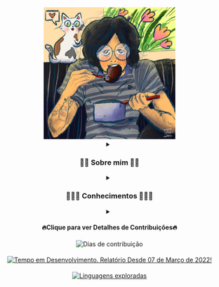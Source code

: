 <div align="center">

<img src="https://github.com/c-viniciussantos/c-viniciussantos/blob/main/charts/c-viniciussantos.jpg" width=300>
<details align="center">
<summary><h3 align="center">👨‍🚀 Sobre mim 👨‍🚀</h3></summary>

![Linkedin](<a href="https://www.linkedin.com/in/carlos-vinicius-dos-santos-775b2b141" target="_blank"><img src="https://img.shields.io/badge/LinkedIn-0077B5?style=for-the-badge&logo=linkedin&logoColor=white" target="_blank"></a>)
![TrailHead](<a href="https://trailblazer.me/id/c-viniciussantos" target="_blank"><img src="https://img.shields.io/badge/Trailhead-00A1E0?style=for-the-badge&logo=Salesforce&logoColor=white" target="_blank"></a>)

</details>

<details align="center">
<summary><h3 align="center">👨🏻‍💻 Conhecimentos 👨🏻‍💻</h3></summary>

<h4 align="center">☁️ Universo Salesforce ☁️</h4>

![SALESFORCE](https://img.shields.io/badge/Salesforce-00A1E0?style=for-the-badge&logo=Salesforce&logoColor=white)
![APEX](https://img.shields.io/badge/Apex-00A1E0?style=for-the-badge&logo=Salesforce&logoColor=white)
![APEXTest](https://img.shields.io/badge/Apex%20Test-00A1E0?style=for-the-badge&logo=Salesforce&logoColor=white)
![APEXBatch](https://img.shields.io/badge/Apex%20Batch-00A1E0?style=for-the-badge&logo=Salesforce&logoColor=white)
![APEXTrigger](https://img.shields.io/badge/Apex%20Triggers-00A1E0?style=for-the-badge&logo=Salesforce&logoColor=white)
![APEXDebug](https://img.shields.io/badge/Apex%20Debug-00A1E0?style=for-the-badge&logo=Salesforce&logoColor=white)
![LWC](https://img.shields.io/badge/LWC-00A1E0?style=for-the-badge&logo=Salesforce&logoColor=white)
![VisualForce](https://img.shields.io/badge/VisualForce-00A1E0?style=for-the-badge&logo=Salesforce&logoColor=white)
![DataLoader](https://img.shields.io/badge/Data%20Loader-00A1E0?style=for-the-badge&logo=Salesforce&logoColor=white)
![SOQL](https://img.shields.io/badge/SOQL-00A1E0?style=for-the-badge&logo=Salesforce&logoColor=white)
![Flow Builder](https://img.shields.io/badge/Flow%20Builder-00A1E0?style=for-the-badge&logo=Salesforce&logoColor=white)
![Process Builder](https://img.shields.io/badge/Process%20Builder-00A1E0?style=for-the-badge&logo=Salesforce&logoColor=white)

 <h4 align="center">🖥️ Programação 💻</h4>
 
![Java](https://img.shields.io/badge/Java-ED8B00?style=for-the-badge&logo=java&logoColor=white)
![Spring](https://img.shields.io/badge/Spring-6DB33F?style=for-the-badge&logo=spring&logoColor=white)
![HTML5](https://img.shields.io/badge/HTML5-E34F26?style=for-the-badge&logo=html5&logoColor=white)
![CSS3](https://img.shields.io/badge/CSS3-1572B6?style=for-the-badge&logo=css3&logoColor=white)
![JavaScript](https://img.shields.io/badge/JavaScript-323330?style=for-the-badge&logo=javascript&logoColor=F7DF1E)
![JSON](https://img.shields.io/badge/json-5E5C5C?style=for-the-badge&logo=json&logoColor=white)
![SQLServer](https://img.shields.io/badge/Microsoft_SQL_Server-CC2927?style=for-the-badge&logo=microsoft-sql-server&logoColor=white)
![MySQL](https://img.shields.io/badge/MySQL-005C84?style=for-the-badge&logo=mysql&logoColor=white)
![PowerShell](https://img.shields.io/badge/powershell-5391FE?style=for-the-badge&logo=powershell&logoColor=white)
![Git](https://img.shields.io/badge/GIT-E44C30?style=for-the-badge&logo=git&logoColor=white)
![Markdown](https://img.shields.io/badge/Markdown-000000?style=for-the-badge&logo=markdown&logoColor=white)
 
 <h4 align="center">🛠 Ferramentas 🛠</h4>
 
![Eclipse](https://img.shields.io/badge/Eclipse-2C2255?style=for-the-badge&logo=eclipse&logoColor=white)
![SpringBoot](https://img.shields.io/badge/Spring_Boot-F2F4F9?style=for-the-badge&logo=spring-boot)
![VSCodeStudio](https://img.shields.io/badge/Visual_Studio_Code-0078D4?style=for-the-badge&logo=visual%20studio%20code&logoColor=white)
![VSCode](https://img.shields.io/badge/Visual_Studio-5C2D91?style=for-the-badge&logo=visual%20studio&logoColor=white)
![Postman](https://img.shields.io/badge/Postman-FF6C37?style=for-the-badge&logo=Postman&logoColor=white)
![NotePad++](	https://img.shields.io/badge/Notepad++-90E59A.svg?style=for-the-badge&logo=notepad%2B%2B&logoColor=black)
![Trello](https://img.shields.io/badge/Trello-0052CC?style=for-the-badge&logo=trello&logoColor=white)
![GitHub](https://img.shields.io/badge/GitHub-100000?style=for-the-badge&logo=github&logoColor=white)
![BitBucket](https://img.shields.io/badge/Bitbucket-0747a6?style=for-the-badge&logo=bitbucket&logoColor=white)
![GitKraken](https://img.shields.io/badge/GitKraken-179287?style=for-the-badge&logo=GitKraken&logoColor=white)
![Excel](https://img.shields.io/badge/Microsoft_Excel-217346?style=for-the-badge&logo=microsoft-excel&logoColor=white)
![Word](https://img.shields.io/badge/Microsoft_Word-2B579A?style=for-the-badge&logo=microsoft-word&logoColor=white)
![PowerPoint](https://img.shields.io/badge/Microsoft_PowerPoint-B7472A?style=for-the-badge&logo=microsoft-powerpoint&logoColor=white)

</div>   

</details>

<details align="center">

<summary><h4 align="center">🔥Clique para ver Detalhes de Contribuições🔥</h4></summary>
   
<!--START_SECTION:waka-->
![Code Time](http://img.shields.io/badge/Code%20Time-64%20hrs%2051%20mins-blue)

![Profile Views](http://img.shields.io/badge/Profile%20Views-212-blue)

![Lines of code](https://img.shields.io/badge/From%20Hello%20World%20I%27ve%20Written-16%20Thousand%20lines%20of%20code-blue)

**🐱 My GitHub Data** 

> 🏆 44 Contributions in the Year 2022
 > 
> 📦 3.9 kB Used in GitHub's Storage 
 > 
> 🚫 Not Opted to Hire
 > 
> 📜 19 Public Repositories 
 > 
> 🔑 1 Private Repository 
 > 
**I'm a Night 🦉** 

```text
🌞 Morning    2 commits      █░░░░░░░░░░░░░░░░░░░░░░░░   3.64% 
🌆 Daytime    3 commits      █░░░░░░░░░░░░░░░░░░░░░░░░   5.45% 
🌃 Evening    24 commits     ███████████░░░░░░░░░░░░░░   43.64% 
🌙 Night      26 commits     ███████████░░░░░░░░░░░░░░   47.27%

```
📅 **I'm Most Productive on Sunday** 

```text
Monday       2 commits      █░░░░░░░░░░░░░░░░░░░░░░░░   3.64% 
Tuesday      5 commits      ██░░░░░░░░░░░░░░░░░░░░░░░   9.09% 
Wednesday    11 commits     █████░░░░░░░░░░░░░░░░░░░░   20.0% 
Thursday     5 commits      ██░░░░░░░░░░░░░░░░░░░░░░░   9.09% 
Friday       0 commits      ░░░░░░░░░░░░░░░░░░░░░░░░░   0.0% 
Saturday     13 commits     ██████░░░░░░░░░░░░░░░░░░░   23.64% 
Sunday       19 commits     ████████░░░░░░░░░░░░░░░░░   34.55%

```


📊 **This Week I Spent My Time On** 

```text
⌚︎ Time Zone: America/Sao_Paulo

💬 Programming Languages: 
Apex                     13 hrs 38 mins      ███████████████░░░░░░░░░░   60.91% 
JavaScript               4 hrs 43 mins       █████░░░░░░░░░░░░░░░░░░░░   21.1% 
HTML                     3 hrs 34 mins       ████░░░░░░░░░░░░░░░░░░░░░   15.96% 
Debug                    12 mins             ░░░░░░░░░░░░░░░░░░░░░░░░░   0.92% 
Other                    7 mins              ░░░░░░░░░░░░░░░░░░░░░░░░░   0.59%

```

**Timeline**

![Chart not found](https://raw.githubusercontent.com/c-viniciussantos/c-viniciussantos/main/charts/bar_graph.png) 


 Last Updated on 01/05/2022 18:44:29 UTC
<!--END_SECTION:waka-->

</details>

<div align="center" width=420>
  <img 
       align="center" 
       src="http://github-readme-streak-stats.herokuapp.com?user=c-viniciussantos&theme=radical&date_format=M%20j%5B%2C%20Y%5D"
       title="Dias de contribuição"/>   
</div>
<br>
<div align="center" width=500>
  <a href="https://wakatime.com/@c_viniciussantos">
    <img align="center" 
         src="https://github-readme-stats.vercel.app/api/wakatime?username=c_viniciussantos&theme=radical"
         title="Tempo em Desenvolvimento. Relatório Desde 07 de Março de 2022!"/>
  </a>
</div>
<br>
<div align="center" width=350>
  <a href="https://github.com/c-viniciussantos/">
    <img 
         align="center" 
         src="https://github-readme-stats.vercel.app/api/top-langs/?username=c-viniciussantos&langs_count=10&theme=yeblu&include_all_commits=true"
         title="Linguagens exploradas"/>
  </a>
 </div>

